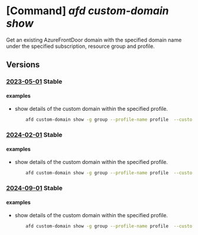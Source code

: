 # [Command] _afd custom-domain show_

Get an existing AzureFrontDoor domain with the specified domain name under the specified subscription, resource group and profile.

## Versions

### [2023-05-01](/Resources/mgmt-plane/L3N1YnNjcmlwdGlvbnMve30vcmVzb3VyY2Vncm91cHMve30vcHJvdmlkZXJzL21pY3Jvc29mdC5jZG4vcHJvZmlsZXMve30vY3VzdG9tZG9tYWlucy97fQ==/2023-05-01.xml) **Stable**

<!-- mgmt-plane /subscriptions/{}/resourcegroups/{}/providers/microsoft.cdn/profiles/{}/customdomains/{} 2023-05-01 -->

#### examples

- show details of the custom domain within the specified profile.
    ```bash
        afd custom-domain show -g group --profile-name profile  --custom-domain-name customDomainName
    ```

### [2024-02-01](/Resources/mgmt-plane/L3N1YnNjcmlwdGlvbnMve30vcmVzb3VyY2Vncm91cHMve30vcHJvdmlkZXJzL21pY3Jvc29mdC5jZG4vcHJvZmlsZXMve30vY3VzdG9tZG9tYWlucy97fQ==/2024-02-01.xml) **Stable**

<!-- mgmt-plane /subscriptions/{}/resourcegroups/{}/providers/microsoft.cdn/profiles/{}/customdomains/{} 2024-02-01 -->

#### examples

- show details of the custom domain within the specified profile.
    ```bash
        afd custom-domain show -g group --profile-name profile  --custom-domain-name customDomainName
    ```

### [2024-09-01](/Resources/mgmt-plane/L3N1YnNjcmlwdGlvbnMve30vcmVzb3VyY2Vncm91cHMve30vcHJvdmlkZXJzL21pY3Jvc29mdC5jZG4vcHJvZmlsZXMve30vY3VzdG9tZG9tYWlucy97fQ==/2024-09-01.xml) **Stable**

<!-- mgmt-plane /subscriptions/{}/resourcegroups/{}/providers/microsoft.cdn/profiles/{}/customdomains/{} 2024-09-01 -->

#### examples

- show details of the custom domain within the specified profile.
    ```bash
        afd custom-domain show -g group --profile-name profile  --custom-domain-name customDomainName
    ```
